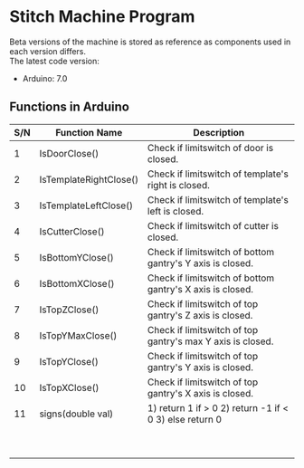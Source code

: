 # Stitch Machine Program
Beta versions of the machine is stored as reference as components used in each version differs.  
The latest code version:
- Arduino: 7.0
## Functions in Arduino
| S/N | Function Name |Description|
| --- | --- |---|
| 1 | IsDoorClose() | Check if limitswitch of door is closed. |
| 2 | IsTemplateRightClose() | Check if limitswitch of template's right is closed. |
| 3 | IsTemplateLeftClose() | Check if limitswitch of template's left is closed. |
| 4 | IsCutterClose() | Check if limitswitch of cutter is closed. |
| 5 | IsBottomYClose() | Check if limitswitch of bottom gantry's Y axis is closed. |
| 6 | IsBottomXClose() | Check if limitswitch of bottom gantry's X axis is closed.  |
| 7 | IsTopZClose() | Check if limitswitch of top gantry's Z axis is closed. |
| 8 | IsTopYMaxClose() | Check if limitswitch of top gantry's max Y axis is closed. |
| 9 | IsTopYClose() | Check if limitswitch of top gantry's Y axis is closed. |
| 10 | IsTopXClose() | Check if limitswitch of top gantry's X axis is closed.  |
| 11 | signs(double val) | 1) return 1 if > 0  2) return -1 if < 0  3) else return 0 |
|  |  |  |
|  |  |  |
|  |  |  |
|  |  |  |
|  |  |  |
|  |  |  |
|  |  |  |
|  |  |  |
|  |  |  |
